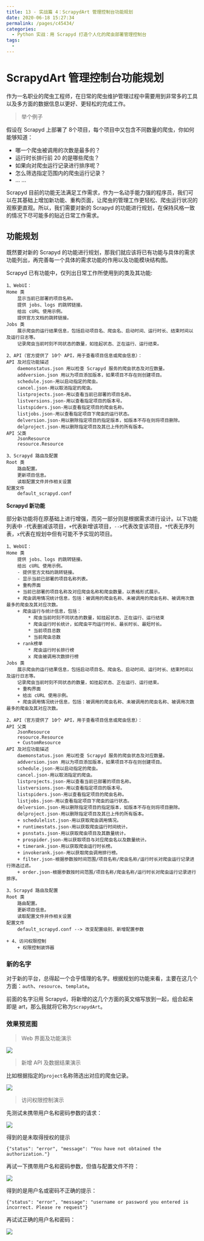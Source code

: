 ```yaml
---
title: 13 - 实战篇 4：ScrapydArt 管理控制台功能规划
date: 2020-06-18 15:27:34
permalink: /pages/c45434/
categories:
  - Python 实战：用 Scrapyd 打造个人化的爬虫部署管理控制台
tags:
  - 
---
```

# ScrapydArt 管理控制台功能规划

作为一名职业的爬虫工程师，在日常的爬虫维护管理过程中需要用到非常多的工具以及多方面的数据信息以更好、更轻松的完成工作。

> 举个例子

假设在 Scrapyd 上部署了 8个项目，每个项目中又包含不同数量的爬虫，你如何能够知道：

*   哪一个爬虫被调用的次数是最多的？
*   运行时长排行前 20 的是哪些爬虫？
*   如果向对爬虫运行记录进行排序呢？
*   怎么筛选指定范围内的爬虫运行记录？
*   ... ...

Scrapyd 目前的功能无法满足工作需求，作为一名动手能力强的程序员，我们可以在其基础上增加新功能、重构页面，让爬虫的管理工作更轻松、爬虫运行状况的观察更直观。所以，我们需要对新的 Scrapyd 的功能进行规划，在保持风格一致的情况下尽可能多的贴近日常工作需求。

## 功能规划

既然要对新的 Scrapyd 的功能进行规划，那我们就应该将已有功能与具体的需求功能列出，再完善每一个具体的需求功能的作用以及功能模块结构图。

Scrapyd 已有功能中，仅列出日常工作所使用到的类及其功能:

```
1、WebUI：
Home 类
    显示当前已部署的项目名称。
    提供 jobs、logs 的跳转链接。
    给出 cURL 使用示例。
    提供官方文档的跳转链接。
Jobs 类
    展示爬虫的运行结果信息，包括启动项目名、爬虫名、启动时间、运行时长、结束时间以及运行日志等。
    记录爬虫当前时刻不同状态的数量，如挂起状态、正在运行、运行结束。

2、API（官方提供了 10个 API，用于查看项目信息或爬虫信息）：
API 及对应功能描述
    daemonstatus.json 用以检查 Scrapyd 服务的爬虫状态及对应数量。
    addversion.json 用以为项目添加版本，如果项目不存在则创建项目。
    schedule.json-用以启动指定的爬虫。
    cancel.json-用以取消指定的爬虫。
    listprojects.json-用以查看当前已部署的项目名称。
    listversions.json-用以查看指定项目的版本号。
    listspiders.json-用以查看指定项目的爬虫名称。
    listjobs.json-用以查看指定项目下爬虫的运行状态。
    delversion.json-用以删除指定项目的指定版本，如版本不存在则将项目删除。
    delproject.json-用以删除指定项目及其已上传的所有版本。
API 父类
    JsonResource
    resource.Resource

3、Scrapyd 路由及配置
Root 类
    路由配置。
    更新项目信息。
    读取配置文件并作相关设置
配置文件
    default_scrapyd.conf

```

**Scrapyd 新功能**

部分新功能将在原基础上进行增强，而另一部分则是根据需求进行设计。以下功能列表中 `-`代表删减该项目，`+`代表新增该项目，`-->`代表改变该项目，`*`代表无序列表，`x`代表在规划中但有可能不予实现的项目。

```
1、WebUI：
Home 类
    提供 jobs、logs 的跳转链接。
    给出 cURL 使用示例。
    - 提供官方文档的跳转链接。
    - 显示当前已部署的项目名称列表。
    + 重构界面
    + 当前已部署的项目名称及对应爬虫名称和爬虫数量，以表格形式展示。
    + 爬虫调用情况统计信息，包括：被调用的爬虫名称、未被调用的爬虫名称、被调用次数最多的爬虫及其对应次数。
    + 爬虫运行与统计信息，包括：
        * 爬虫当前时刻不同状态的数量，如挂起状态、正在运行、运行结束
        * 爬虫运行时长统计，如爬虫平均运行时长、最长时长、最短时长。
        * 当前项目总数
        * 当前爬虫总数
    + rank榜单
        * 爬虫运行时长排行榜
        x 爬虫被调用次数排行榜
Jobs 类
    展示爬虫的运行结果信息，包括启动项目名、爬虫名、启动时间、运行时长、结束时间以及运行日志等。
    记录爬虫当前时刻不同状态的数量，如挂起状态、正在运行、运行结束。
    + 重构界面
    + 给出 cURL 使用示例。
    + 爬虫调用情况统计信息，包括：被调用的爬虫名称、未被调用的爬虫名称、被调用次数最多的爬虫及其对应次数。

2、API（官方提供了 10个 API，用于查看项目信息或爬虫信息）：
API 父类
    JsonResource
    resource.Resource
    + CustomResource
API 及对应功能描述
    daemonstatus.json 用以检查 Scrapyd 服务的爬虫状态及对应数量。
    addversion.json 用以为项目添加版本，如果项目不存在则创建项目。
    schedule.json-用以启动指定的爬虫。
    cancel.json-用以取消指定的爬虫。
    listprojects.json-用以查看当前已部署的项目名称。
    listversions.json-用以查看指定项目的版本号。
    listspiders.json-用以查看指定项目的爬虫名称。
    listjobs.json-用以查看指定项目下爬虫的运行状态。
    delversion.json-用以删除指定项目的指定版本，如版本不存在则将项目删除。
    delproject.json-用以删除指定项目及其已上传的所有版本。
    + schedulelist.json-用以获取爬虫调用情况。
    + runtimestats.json-用以获取爬虫运行时间统计。
    + psnstats.json-用以获取爬虫项目及其数量统计。
    + prospider.json-用以获取项目与对应爬虫名以及数量统计。
    + timerank.json-用以获取爬虫运行时长榜。
    + invokerank.json-用以获取爬虫调用排行榜。
    + filter.json-根据参数按时间范围/项目名称/爬虫名称/运行时长对爬虫运行记录进行筛选过滤。
    + order.json-根据参数按时间范围/项目名称/爬虫名称/运行时长对爬虫运行记录进行排序。

3、Scrapyd 路由及配置
Root 类
    路由配置。
    更新项目信息。
    读取配置文件并作相关设置
配置文件
    default_scrapyd.conf --> 改变配置级别、新增配置参数
    
+ 4、访问权限控制
    + 权限控制装饰器

```

### 新的名字

对于新的平台，总得起一个合乎情理的名字。根据规划的功能来看，主要在这几个方面：`auth`、`resource`、`template`。

前面的名字沿用 Scrapyd，将新增的这几个方面的英文缩写放到一起，组合起来即是 art，那么我就将它称为`ScrapydArt`。

### 效果预览图

> Web 界面及功能演示

![](https://user-gold-cdn.xitu.io/2018/10/12/166655ce18edbde0?w=800&h=428&f=gif&s=1014356)

> 新增 API 及数据结果演示

比如根据指定的`project`名称筛选出对应的爬虫记录。

![](https://user-gold-cdn.xitu.io/2018/10/16/1667aca84676c4ad?w=1022&h=764&f=gif&s=272771)

> 访问权限控制演示

先测试未携带用户名和密码参数的请求：

![](https://user-gold-cdn.xitu.io/2018/10/15/1667684b9c245f37?w=1723&h=828&f=gif&s=135927)

得到的是未取得授权的提示

```
{"status": "error", "message": "You have not obtained the authorization."}

```

再试一下携带用户名和密码参数，但值与配置文件不符：

![](https://user-gold-cdn.xitu.io/2018/10/15/1667686c881256a8?w=1730&h=823&f=gif&s=57643)

得到的是用户名或密码不正确的提示：

```
{"status": "error", "message": "username or password you entered is incorrect. Please re request"}

```

再试试正确的用户名和密码：

![](https://user-gold-cdn.xitu.io/2018/10/15/166768a8db3253c7?w=1711&h=808&f=gif&s=478998)